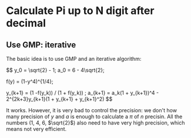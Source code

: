 # Calculate Pi up to N digit after decimal
## Use GMP: iterative 
The basic idea is to use GMP and an iterative algorithm:

$$
y_0 = \sqrt{2} - 1; a_0 = 6 - 4\sqrt{2};

f(y) = (1-y^4)^{1/4};

y_{k+1} = (1 -f(y_k)) / (1 + f(y_k)) ; a_{k+1} = a_k(1 + y_{k+1})^4 - 2^{2k+3}y_{k+1}(1 + y_{k+1} + y_{k+1}^2)
$$

It works.  However, it is very bad to control the precision: we don't how many precision of $y$ and $a$ is enough to calculate a $\pi$ of $n$ precisin. All the numbers (1, 4, 6, $\sqrt{2}$) also need to have very high precision, which means not very efficient. 

